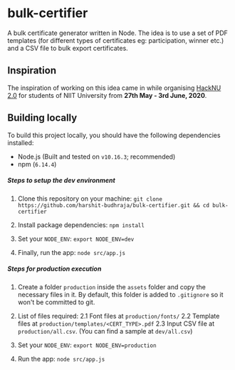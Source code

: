 # bulk-certifier

A bulk certificate generator written in Node. The idea is to use a set of PDF templates (for different types of certificates eg: participation, winner etc.) and a CSV file to bulk export certificates.

## Inspiration

The inspiration of working on this idea came in while organising [HackNU 2.0](https://github.com/hacknu2-0) for students of NIIT University from **27th May - 3rd June, 2020**.

## Building locally

To build this project locally, you should have the following dependencies installed:

* Node.js (Built and tested on `v10.16.3`; recommended)
* npm (`6.14.4`)

##### Steps to setup the dev environment

1. Clone this repository on your machine: `git clone https://github.com/harshit-budhraja/bulk-certifier.git && cd bulk-certifier`

2. Install package dependencies: `npm install`

3. Set your `NODE_ENV`: `export NODE_ENV=dev`

4. Finally, run the app: `node src/app.js`


##### Steps for production execution

1. Create a folder `production` inside the `assets` folder and copy the necessary files in it. By default, this folder is added to `.gitignore` so it won't be committed to git.

2. List of files required:
2.1 Font files at `production/fonts/`
2.2 Template files at `production/templates/<CERT_TYPE>.pdf`
2.3 Input CSV file at `production/all.csv`. (You can find a sample at `dev/all.csv`)

3. Set your `NODE_ENV`: `export NODE_ENV=production`

4. Run the app: `node src/app.js`